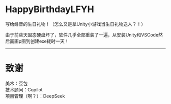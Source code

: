 # HappyBirthdayLFYH
写给绯音的生日礼物！（怎么又是拿Unity小游戏当生日礼物送人？！）
  
由于前些天固态硬盘坏了，软件几乎全部重装了一遍，从安装Unity和VSCode然后画画p图到创建exe耗时一天！
  
---
  
# 致谢
  
美术：豆包  
技术顾问：Copilot  
项目管理（啊？）：DeepSeek
